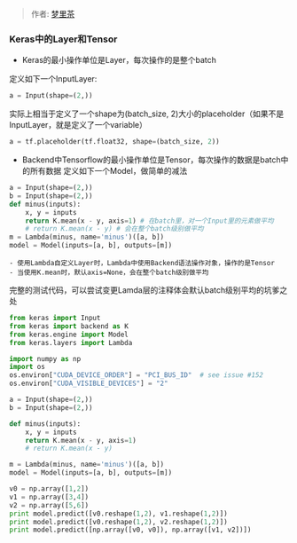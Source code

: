 > 作者: [梦里茶](https://github.com/ahangchen)

### Keras中的Layer和Tensor
- Keras的最小操作单位是Layer，每次操作的是整个batch

定义如下一个InputLayer:

```python
a = Input(shape=(2,))
```

实际上相当于定义了一个shape为(batch_size, 2)大小的placeholder（如果不是InputLayer，就是定义了一个variable）

```python
a = tf.placeholder(tf.float32, shape=(batch_size, 2))
```

- Backend中Tensorflow的最小操作单位是Tensor，每次操作的数据是batch中的所有数据
定义如下一个Model，做简单的减法
```python
a = Input(shape=(2,))
b = Input(shape=(2,))
def minus(inputs):
    x, y = inputs
    return K.mean(x - y, axis=1) # 在batch里，对一个Input里的元素做平均
    # return K.mean(x - y) # 会在整个batch级别做平均
m = Lambda(minus, name='minus')([a, b])
model = Model(inputs=[a, b], outputs=[m])
```
    - 使用Lambda自定义Layer时，Lambda中使用Backend语法操作对象，操作的是Tensor
    - 当使用K.mean时，默认axis=None，会在整个batch级别做平均


完整的测试代码，可以尝试变更Lamda层的注释体会默认batch级别平均的坑爹之处
```python
from keras import Input
from keras import backend as K
from keras.engine import Model
from keras.layers import Lambda

import numpy as np
import os
os.environ["CUDA_DEVICE_ORDER"] = "PCI_BUS_ID"  # see issue #152
os.environ["CUDA_VISIBLE_DEVICES"] = "2"

a = Input(shape=(2,))
b = Input(shape=(2,))

def minus(inputs):
    x, y = inputs
    return K.mean(x - y, axis=1)
    # return K.mean(x - y)

m = Lambda(minus, name='minus')([a, b])
model = Model(inputs=[a, b], outputs=[m])

v0 = np.array([1,2])
v1 = np.array([3,4])
v2 = np.array([5,6])
print model.predict([v0.reshape(1,2), v1.reshape(1,2)])
print model.predict([v0.reshape(1,2), v2.reshape(1,2)])
print model.predict([np.array([v0, v0]), np.array([v1, v2])])

```
